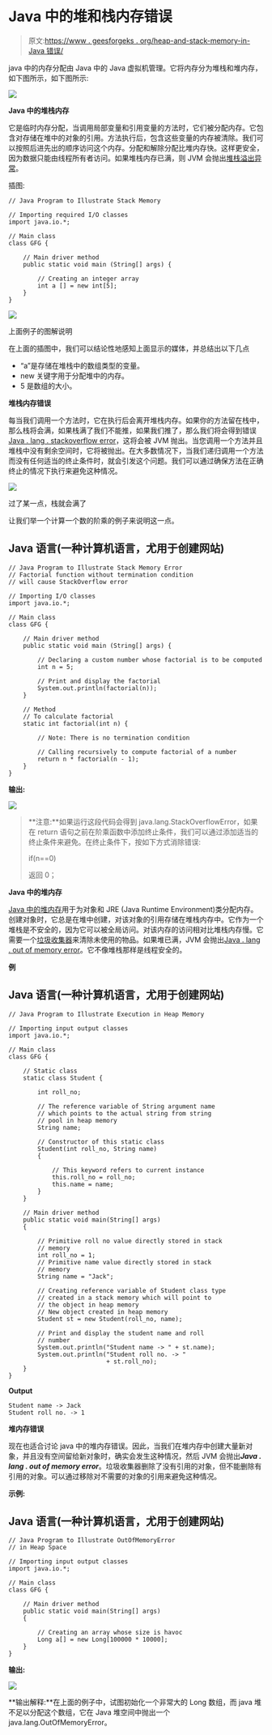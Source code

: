 # Java 中的堆和栈内存错误

> 原文:[https://www . geesforgeks . org/heap-and-stack-memory-in-Java 错误/](https://www.geeksforgeeks.org/heap-and-stack-memory-errors-in-java/)

java 中的内存分配由 Java 中的 Java 虚拟机管理。它将内存分为堆栈和堆内存，如下图所示，如下图所示:

![](img/073fb3fee4e827b4bc7924526a171d23.png)

**Java 中的堆栈内存**

它是临时内存分配，当调用局部变量和引用变量的方法时，它们被分配内存。它包含对存储在堆中的对象的引用。方法执行后，包含这些变量的内存被清除。我们可以按照后进先出的顺序访问这个内存。分配和解除分配比堆内存快。这样更安全，因为数据只能由线程所有者访问。如果堆栈内存已满，则 JVM 会抛出[堆栈溢出异常](https://www.geeksforgeeks.org/top-5-exceptions-in-java-with-examples/)。

插图:

```
// Java Program to Illustrate Stack Memory  

// Importing required I/O classes 
import java.io.*;

// Main class 
class GFG {

    // Main driver method 
    public static void main (String[] args) {

        // Creating an integer array 
        int a [] = new int[5];  
    }
}
```

![](img/25274d946220e0047f19e37b5105a4e5.png)

上面例子的图解说明

在上面的插图中，我们可以结论性地感知上面显示的媒体，并总结出以下几点

*   “a”是存储在堆栈中的数组类型的变量。
*   new 关键字用于分配堆中的内存。
*   5 是数组的大小。

**堆栈内存错误**

每当我们调用一个方法时，它在执行后会离开堆栈内存。如果你的方法留在栈中，那么栈将会满，如果栈满了我们不能推，如果我们推了，那么我们将会得到错误[Java . lang . stackoverflow error](https://www.geeksforgeeks.org/stackoverflowerror-in-java-with-examples/)，这将会被 JVM 抛出。当您调用一个方法并且堆栈中没有剩余空间时，它将被抛出。在大多数情况下，当我们递归调用一个方法而没有任何适当的终止条件时，就会引发这个问题。我们可以通过确保方法在正确终止的情况下执行来避免这种情况。

![](img/d94e7c4f3b18dd433ac9038e8c457d5e.png)

过了某一点，栈就会满了

让我们举一个计算一个数的阶乘的例子来说明这一点。

## Java 语言(一种计算机语言，尤用于创建网站)

```
// Java Program to Illustrate Stack Memory Error
// Factorial function without termination condition
// will cause StackOverflow error

// Importing I/O classes
import java.io.*;

// Main class
class GFG {

    // Main driver method
    public static void main (String[] args) {

        // Declaring a custom number whose factorial is to be computed
        int n = 5;

        // Print and display the factorial
        System.out.println(factorial(n));
    }

    // Method
    // To calculate factorial
    static int factorial(int n) {

        // Note: There is no termination condition

        // Calling recursively to compute factorial of a number
        return n * factorial(n - 1);
    }
}
```

**输出:**

![](img/00c048f1ce6cec4468c7085574afed05.png)

> **注意:**如果运行这段代码会得到 java.lang.StackOverflowError，如果在 return 语句之前在阶乘函数中添加终止条件，我们可以通过添加适当的终止条件来避免。在终止条件下，按如下方式消除错误:
> 
> if(n==0)
> 
> 返回 0；

**Java 中的堆内存**

[Java 中的堆内存](https://www.geeksforgeeks.org/stack-vs-heap-memory-allocation/)用于为对象和 JRE (Java Runtime Environment)类分配内存。创建对象时，它总是在堆中创建，对该对象的引用存储在堆栈内存中。它作为一个堆栈是不安全的，因为它可以被全局访问。对该内存的访问相对比堆栈内存慢。它需要一个[垃圾收集器](https://www.geeksforgeeks.org/garbage-collection-java/)来清除未使用的物品。如果堆已满，JVM 会抛出[Java . lang . out of memory error](https://www.geeksforgeeks.org/understanding-outofmemoryerror-exception-java/)。它不像堆栈那样是线程安全的。

**例**

## Java 语言(一种计算机语言，尤用于创建网站)

```
// Java Program to Illustrate Execution in Heap Memory

// Importing input output classes
import java.io.*;

// Main class
class GFG {

    // Static class
    static class Student {

        int roll_no;

        // The reference variable of String argument name
        // which points to the actual string from string
        // pool in heap memory
        String name;

        // Constructor of this static class
        Student(int roll_no, String name)
        {

            // This keyword refers to current instance
            this.roll_no = roll_no;
            this.name = name;
        }
    }

    // Main driver method
    public static void main(String[] args)
    {

        // Primitive roll no value directly stored in stack
        // memory
        int roll_no = 1;
        // Primitive name value directly stored in stack
        // memory
        String name = "Jack";

        // Creating reference variable of Student class type
        // created in a stack memory which will point to
        // the object in heap memory
        // New object created in heap memory
        Student st = new Student(roll_no, name);

        // Print and display the student name and roll
        // number
        System.out.println("Student name -> " + st.name);
        System.out.println("Student roll no. -> "
                           + st.roll_no);
    }
}
```

**Output**

```
Student name -> Jack
Student roll no. -> 1
```

**堆内存错误**

现在也适合讨论 java 中的堆内存错误。因此，当我们在堆内存中创建大量新对象，并且没有空间留给新对象时，确实会发生这种情况，然后 JVM 会抛出***Java . lang . out of memory error***。垃圾收集器删除了没有引用的对象，但不能删除有引用的对象。可以通过移除对不需要的对象的引用来避免这种情况。

**示例:**

## Java 语言(一种计算机语言，尤用于创建网站)

```
// Java Program to Illustrate OutOfMemoryError
// in Heap Space

// Importing input output classes
import java.io.*;

// Main class
class GFG {

    // Main driver method
    public static void main(String[] args)
    {

        // Creating an array whose size is havoc
        Long a[] = new Long[100000 * 10000];
    }
}
```

**输出:**

![](img/afce273ea643391bb80b81b66deba090.png)

**输出解释:**在上面的例子中，试图初始化一个非常大的 Long 数组，而 java 堆不足以分配这个数组，它在 Java 堆空间中抛出一个 java.lang.OutOfMemoryError。